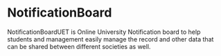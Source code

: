 # NotificationBoard
NotificationBoardUET is Online University Notification board to help students and management easily manage the record and other data that can be shared between different societies as well.  
